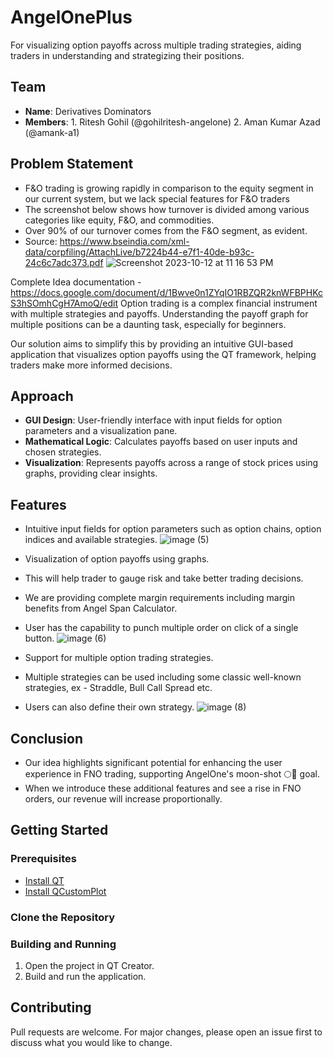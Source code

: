 # AngelOnePlus
For visualizing option payoffs across multiple trading strategies, aiding traders in understanding and strategizing their positions.

## Team
- **Name**: Derivatives Dominators
- **Members**: 1. Ritesh Gohil (@gohilritesh-angelone) 2. Aman Kumar Azad (@amank-a1)

## Problem Statement
- F&O trading is growing rapidly in comparison to the equity segment in our current system, but we lack special features for F&O traders
- The screenshot below shows how turnover is divided among various categories like equity, F&O, and commodities.
- Over 90% of our turnover comes from the F&O segment, as evident.
- Source: https://www.bseindia.com/xml-data/corpfiling/AttachLive/b7224b44-e7f1-40de-b93c-24c6c7adc373.pdf
![Screenshot 2023-10-12 at 11 16 53 PM](https://github.com/amank-a1/hack23-AngelOnePlus/assets/122511444/db6ba722-5499-438c-ae48-7df28b2f3676)


Complete Idea documentation - https://docs.google.com/document/d/1Bwve0n1ZYqIO1RBZQR2knWFBPHKcS3hSOmhCgH7AmoQ/edit
Option trading is a complex financial instrument with multiple strategies and payoffs. Understanding the payoff graph for multiple positions can be a daunting task, especially for beginners.

Our solution aims to simplify this by providing an intuitive GUI-based application that visualizes option payoffs using the QT framework, helping traders make more informed decisions.

## Approach
- **GUI Design**: User-friendly interface with input fields for option parameters and a visualization pane.
- **Mathematical Logic**: Calculates payoffs based on user inputs and chosen strategies.
- **Visualization**: Represents payoffs across a range of stock prices using graphs, providing clear insights.

## Features
- Intuitive input fields for option parameters such as option chains, option indices and available strategies.
  ![image (5)](https://github.com/amank-a1/hack23-AngelOnePlus/assets/122511444/674c65f9-9117-4091-805e-efe2178714c0)

- Visualization of option payoffs using graphs. 
- This will help trader to gauge risk and take better trading decisions.
- We are providing complete margin requirements including margin benefits from Angel Span Calculator.
- User has the capability to punch multiple order on click of a single button.
  ![image (6)](https://github.com/amank-a1/hack23-AngelOnePlus/assets/122511444/ef7bfb1a-2524-4819-9e38-abe123cf64a0)

- Support for multiple option trading strategies.
- Multiple strategies can be used including some classic well-known strategies, ex - Straddle, Bull Call Spread etc.
- Users can also define their own strategy.
  ![image (8)](https://github.com/amank-a1/hack23-AngelOnePlus/assets/122511444/2929abd3-cb29-4b53-ad96-a084b57b0ec0)


## Conclusion
- Our idea highlights significant potential for enhancing the user experience in FNO trading, supporting AngelOne's moon-shot 🌕🚀 goal.
- When we introduce these additional features and see a rise in FNO orders, our revenue will increase proportionally.


## Getting Started

### Prerequisites
- [Install QT](https://www.qt.io/download)
- [Install QCustomPlot](http://www.qcustomplot.com/index.php/download)

### Clone the Repository

### Building and Running
1. Open the project in QT Creator.
2. Build and run the application.


## Contributing
Pull requests are welcome. For major changes, please open an issue first to discuss what you would like to change.
